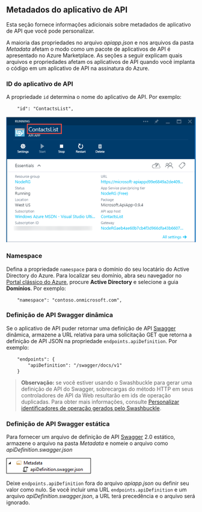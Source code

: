 ## Metadados do aplicativo de API

Esta seção fornece informações adicionais sobre metadados de aplicativo de API que você pode personalizar.

A maioria das propriedades no arquivo *apiapp.json* e nos arquivos da pasta *Metadata* afetam o modo como um pacote de aplicativos de API é apresentado no Azure Marketplace. As seções a seguir explicam quais arquivos e propriedades afetam os aplicativos de API quando você implanta o código em um aplicativo de API na assinatura do Azure.

### ID do aplicativo de API 

A propriedade `id` determina o nome do aplicativo de API. Por exemplo:

		"id": "ContactsList",

![](./media/app-service-api-direct-deploy-metadata/apiappname.png)

### Namespace

Defina a propriedade `namespace` para o domínio do seu locatário do Active Directory do Azure. Para localizar seu domínio, abra seu navegador no [Portal clássico do Azure](https://manage.windowsazure.com/), procure **Active Directory** e selecione a guia **Domínios**. Por exemplo:

		"namespace": "contoso.onmicrosoft.com",

### Definição de API Swagger dinâmica

Se o aplicativo de API puder retornar uma definição de API [Swagger](http://swagger.io/) dinâmica, armazene a URL relativa para uma solicitação GET que retorna a definição de API JSON na propriedade `endpoints.apiDefinition`. Por exemplo:

		"endpoints": {
		    "apiDefinition": "/swagger/docs/v1"
		}

> **Observação:** se você estiver usando o Swashbuckle para gerar uma definição de API do Swagger, sobrecargas do método HTTP em seus controladores de API da Web resultarão em ids de operação duplicadas. Para obter mais informações, consulte [Personalizar identificadores de operação gerados pelo Swashbuckle](../article/app-service-api/app-service-api-dotnet-swashbuckle-customize.md).
  
### Definição de API Swagger estática

Para fornecer um arquivo de definição de API [Swagger](http://swagger.io/) 2.0 estático, armazene o arquivo na pasta *Metadata* e nomeie o arquivo como *apiDefinition.swagger.json*

![](./media/app-service-api-direct-deploy-metadata/apidefinmetadata.png)

Deixe `endpoints.apiDefinition` fora do arquivo *apiapp.json* ou definir seu valor como nulo. Se você incluir uma URL `endpoints.apiDefinition` e um arquivo *apiDefinition.swagger.json*, a URL terá precedência e o arquivo será ignorado.

<!---HONumber=August15_HO6-->